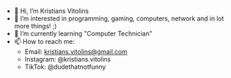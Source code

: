- 👋 Hi, I’m Kristians Vitolins
- 👀 I’m interested in programming, gaming, computers, network and in lot more things! ;)
- 🌱 I’m currently learning "Computer Technician"
- 📫 How to reach me:
     - Email: kristians.vitolins@gmail.com
     - Instagram: @kristians.vitolins
     - TikTok: @dudethatnotfunny

<!---
DudeThatNotFunny/DudeThatNotFunny is a ✨ special ✨ repository because its `README.md` (this file) appears on your GitHub profile.
You can click the Preview link to take a look at your changes.
--->
